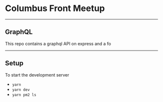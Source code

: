 # Columbus Front Meetup

----
## GraphQL
This repo contains a graphql API on express and a fo

----
## Setup
To start the development server

- `yarn`
- `yarn dev`
- `yarn pm2 ls`

